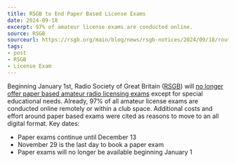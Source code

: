 ```yaml
---
title: RSGB to End Paper Based License Exams
date: 2024-09-18
excerpt: 97% of amateur license exams are conducted online.
source: RSGB
sourceurl: https://rsgb.org/main/blog/news/rsgb-notices/2024/09/18/routine-availability-of-paper-exams-to-end-on-31-december-2024/
tags:
- post
- RSGB
- License Exam
---
```

Beginning January 1st, Radio Society of Great Britain ([RSGB](https://rsgb.org/main/)) will [no longer offer paper based amateur radio licensing exams](https://rsgb.org/main/blog/news/rsgb-notices/2024/09/18/routine-availability-of-paper-exams-to-end-on-31-december-2024/) except for special educational needs. Already, 97% of all amateur license exams are conducted online remotely or within a club space. Additional costs and effort around paper based exams were cited as reasons to move to an all digital format. Key dates:

- Paper exams continue until December 13
- November 29 is the last day to book a paper exam
- Paper exams will no longer be available beginning January 1